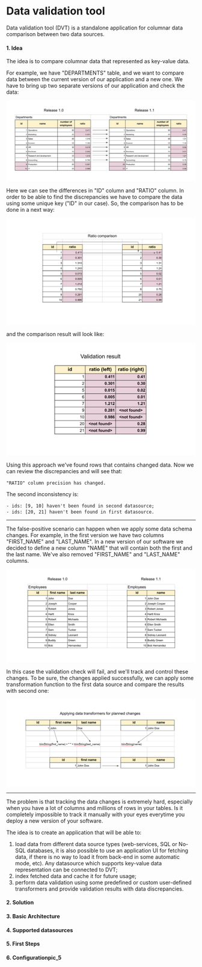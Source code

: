 # Data validation tool

Data validation tool (DVT) is a standalone application for columnar data comparison between two data sources. 

#### 1. Idea
 
The idea is to compare columnar data that represented as key-value data.

For example, we have "DEPARTMENTS" table, and we want to compare data between the current version of our application and a new one.
We have to bring up two separate versions of our application and check the data:
 
 ![](docs/img/pic-1.png) 
 
Here we can see the differences in "ID" column and "RATIO" column. In order to be able to find the discrepancies
we have to compare the data using some unique key ("ID" in our case). 
So, the comparison has to be done in a next way:

![](docs/img/pic-2.png) 

and the comparison result will look like:

![](docs/img/pic-3.png)

Using this approach we've found rows that contains changed data. Now we can review
the discrepancies and will see that:
 
    "RATIO" column precision has changed.
 
The second inconsistency is:
    
    - ids: [9, 10] haven't been found in second datasource;
    - ids: [20, 21] haven't been found in first datasource. 

---

The false-positive scenario can happen when we apply some data schema changes.
For example, in the first version we have two columns "FIRST_NAME" and "LAST_NAME". In a new version of our software 
we decided to define a new column "NAME" that will contain both the first and the last name. We've also removed "FIRST_NAME" and "LAST_NAME" columns. 

![](docs/img/pic-4.png)

In this case the validation check will fail, and we'll track and control these changes. To be sure, the changes applied successfully, 
we can apply some transformation function to the first data source and compare the results with second one:

![](docs/img/pic-5.png)

---

The problem is that tracking the data changes is extremely hard, especially when you have a lot of columns and millions of rows in your tables. 
Is it completely impossible to track it manually with your eyes everytime you deploy a new version of your software.


The idea is to create an application that will be able to:
 1. load data from different data source types (web-services, SQL or No-SQL databases, it is also possible to use an application UI for 
 fetching data, if there is no way to load it from back-end in some automatic mode, etc). Any datasource which supports key-value data representation 
 can be connected to DVT;
 2. index fetched data and cache it for future usage;
 3. perform data validation using some predefined or custom user-defined transformers and provide validation results with data discrepancies.

#### 2. Solution

#### 3. Basic Architecture

#### 4. Supported datasources

#### 5. First Steps

#### 6. Configurationpic_5
